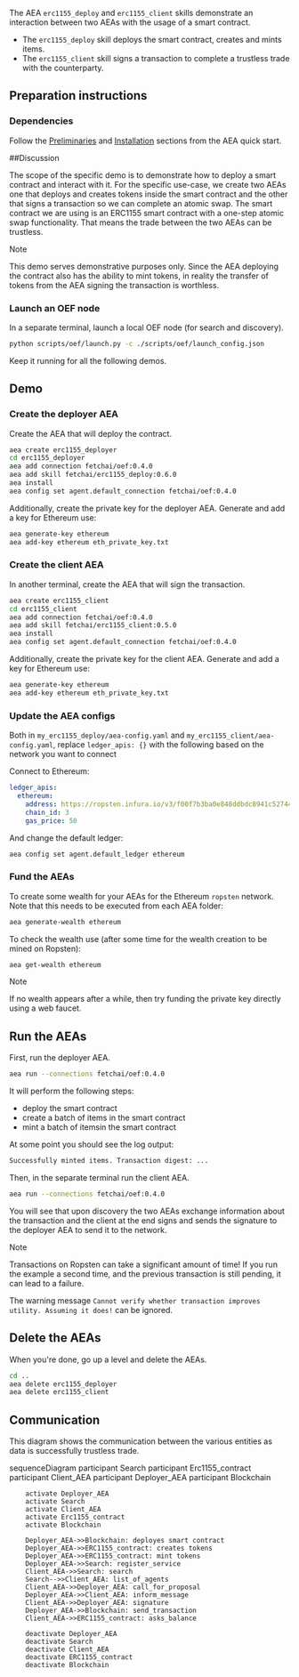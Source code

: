 The AEA `erc1155_deploy` and `erc1155_client` skills demonstrate an interaction between two AEAs with the usage of a smart contract.

* The `erc1155_deploy` skill deploys the smart contract, creates and mints items. 
* The `erc1155_client` skill signs a transaction to complete a trustless trade with the counterparty.

## Preparation instructions
 
### Dependencies

Follow the <a href="../quickstart/#preliminaries">Preliminaries</a> and <a href="../quickstart/#installation">Installation</a> sections from the AEA quick start.

##Discussion

The scope of the specific demo is to demonstrate how to deploy a smart contract and interact with it. For the specific use-case, we create two AEAs one that deploys and creates tokens inside the smart contract and the other that signs a transaction so we can complete an atomic swap. The smart contract we are using is an ERC1155 smart contract
with a one-step atomic swap functionality. That means the trade between the two AEAs can be trustless.

<div class="admonition note">
  <p class="admonition-title">Note</p>
  <p>This demo serves demonstrative purposes only. Since the AEA deploying the contract also has the ability to mint tokens, in reality the transfer of tokens from the AEA signing the transaction is worthless.</p>
</div>

### Launch an OEF node
In a separate terminal, launch a local OEF node (for search and discovery).
``` bash
python scripts/oef/launch.py -c ./scripts/oef/launch_config.json
```

Keep it running for all the following demos.

## Demo

### Create the deployer AEA

Create the AEA that will deploy the contract.

``` bash
aea create erc1155_deployer
cd erc1155_deployer
aea add connection fetchai/oef:0.4.0
aea add skill fetchai/erc1155_deploy:0.6.0
aea install
aea config set agent.default_connection fetchai/oef:0.4.0
```

Additionally, create the private key for the deployer AEA. Generate and add a key for Ethereum use:

``` bash
aea generate-key ethereum
aea add-key ethereum eth_private_key.txt
```

### Create the client AEA

In another terminal, create the AEA that will sign the transaction.

``` bash
aea create erc1155_client
cd erc1155_client
aea add connection fetchai/oef:0.4.0
aea add skill fetchai/erc1155_client:0.5.0
aea install
aea config set agent.default_connection fetchai/oef:0.4.0
```

Additionally, create the private key for the client AEA. Generate and add a key for Ethereum use:

``` bash
aea generate-key ethereum
aea add-key ethereum eth_private_key.txt
```

### Update the AEA configs

Both in `my_erc1155_deploy/aea-config.yaml` and
`my_erc1155_client/aea-config.yaml`, replace `ledger_apis: {}` with the following based on the network you want to connect

Connect to Ethereum:
``` yaml
ledger_apis:
  ethereum:
    address: https://ropsten.infura.io/v3/f00f7b3ba0e848ddbdc8941c527447fe
    chain_id: 3
    gas_price: 50
```
And change the default ledger:
``` bash
aea config set agent.default_ledger ethereum
```

### Fund the AEAs

To create some wealth for your AEAs for the Ethereum `ropsten` network. Note that this needs to be executed from each AEA folder:

``` bash
aea generate-wealth ethereum
```

To check the wealth use (after some time for the wealth creation to be mined on Ropsten):

``` bash
aea get-wealth ethereum
```

<div class="admonition note">
  <p class="admonition-title">Note</p>
  <p>If no wealth appears after a while, then try funding the private key directly using a web faucet.</p>
</div>

## Run the AEAs

First, run the deployer AEA.

``` bash 
aea run --connections fetchai/oef:0.4.0
```

It will perform the following steps:
- deploy the smart contract
- create a batch of items in the smart contract
- mint a batch of itemsin the smart contract

At some point you should see the log output:
``` bash
Successfully minted items. Transaction digest: ...
```

Then, in the separate terminal run the client AEA.

``` bash 
aea run --connections fetchai/oef:0.4.0
```

You will see that upon discovery the two AEAs exchange information about the transaction and the client at the end signs and sends the signature to the deployer AEA to send it to the network.

<div class="admonition note">
  <p class="admonition-title">Note</p>
  <p>Transactions on Ropsten can take a significant amount of time! If you run the example a second time, and the previous transaction is still pending, it can lead to a failure.

  The warning message `Cannot verify whether transaction improves utility. Assuming it does!` can be ignored.
  </p>
</div>

## Delete the AEAs

When you're done, go up a level and delete the AEAs.
``` bash 
cd ..
aea delete erc1155_deployer
aea delete erc1155_client
```

## Communication

This diagram shows the communication between the various entities as data is successfully trustless trade. 

<div class="mermaid">
    sequenceDiagram
        participant Search
        participant Erc1155_contract
        participant Client_AEA
        participant Deployer_AEA
        participant Blockchain
    
        activate Deployer_AEA
        activate Search
        activate Client_AEA
        activate Erc1155_contract
        activate Blockchain
        
        Deployer_AEA->>Blockchain: deployes smart contract
        Deployer_AEA->>ERC1155_contract: creates tokens
        Deployer_AEA->>ERC1155_contract: mint tokens       
        Deployer_AEA->>Search: register_service
        Client_AEA->>Search: search
        Search-->>Client_AEA: list_of_agents
        Client_AEA->>Deployer_AEA: call_for_proposal
        Deployer_AEA->>Client_AEA: inform_message
        Client_AEA->>Deployer_AEA: signature
        Deployer_AEA->>Blockchain: send_transaction
        Client_AEA->>ERC1155_contract: asks_balance
        
        deactivate Deployer_AEA
        deactivate Search
        deactivate Client_AEA
        deactivate ERC1155_contract
        deactivate Blockchain
       
</div>
